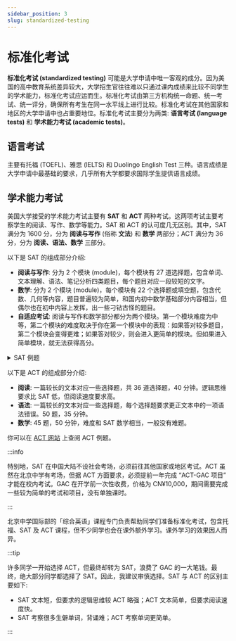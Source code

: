 ```yaml
---
sidebar_position: 3
slug: standardized-testing
---
```


# 标准化考试

**标准化考试 (standardized testing)** 可能是大学申请中唯一客观的成分。因为美国的高中教育系统差异较大，大学招生官往往难以只通过课内成绩来比较不同学生的学术能力，标准化考试应运而生。标准化考试由第三方机构统一命题、统一考试、统一评分，确保所有考生在同一水平线上进行比较。标准化考试在其他国家和地区的大学申请中也占重要地位。标准化考试主要分为两类: **语言考试 (language tests)** 和 **学术能力考试 (academic tests)**。

## 语言考试

主要有托福 (TOEFL)、雅思 (IELTS) 和 Duolingo English Test 三种。语言成绩是大学申请中最基础的要求，几乎所有大学都要求国际学生提供语言成绩。

## 学术能力考试

美国大学接受的学术能力考试主要有 **SAT** 和 **ACT** 两种考试。这两项考试主要考察学生的阅读、写作、数学等能力。SAT 和 ACT 的认可度几无区别。其中，SAT 满分为 1600 分，分为 **阅读与写作** (俗称 **文法**) 和 **数学** 两部分；ACT 满分为 36 分，分为 **阅读、语法、数学** 三部分。

以下是 SAT 的组成部分介绍:

* **阅读与写作**: 分为 2 个模块 (module)，每个模块有 27 道选择题，包含单词、文本理解、语法、笔记分析四类题目，每个题目对应一段较短的文字。
* **数学**: 分为 2 个模块 (module)，每个模块有 22 个选择题或填空题，包含代数、几何等内容，题目普遍较为简单，和国内初中数学基础部分内容相当，但偶尔也在初中内容上发挥，出一些刁钻古怪的题目。
* **自适应考试**: 阅读与写作和数学部分都分为两个模块。第一个模块难度为中等，第二个模块的难度取决于你在第一个模块中的表现：如果答对较多题目，第二个模块会变得更难；如果答对较少，则会进入更简单的模块。但如果进入简单模块，就无法获得高分。

<details>
<summary>SAT 例题</summary>

**SAT 例题**: 阅读与写作，第一模块

> A common assumption among art historians is that the invention of photography in the mid-nineteenth century displaced the painted portrait in the public consciousness. The diminishing popularity of the portrait miniature, which coincided with the rise of photography, seems to support this claim. However, photography’s impact on the portrait miniature may be overstated. Although records from art exhibitions in the Netherlands from 1820 to 1892 show a decrease in the number of both full-sized and miniature portraits submitted, this trend was established before the invention of photography.

*Based on the text, what can be concluded about the diminishing popularity of the portrait miniature in the nineteenth century?*

1. Factors other than the rise of photography may be more directly responsible for the portrait miniature’s decline.
2. Although portrait miniatures became less common than photographs, they were widely regarded as having more artistic merit.
3. The popularity of the portrait miniature likely persisted for longer than art historians have assumed.
4. As demand for portrait miniatures decreased, portrait artists likely shifted their creative focus to photography.

**SAT 例题**: 阅读与写作，第二模块 (难度更大)

> Marta Coll and colleagues’ 2010 Mediterranean Sea biodiversity census reported approximately 17,000 species, nearly double the number reported in Carlo Bianchi and Carla Morri’s 2000 census—a difference only partly attributable to the description of new invertebrate species in the interim. Another factor is that the morphological variability of microorganisms is poorly understood compared to that of vertebrates, invertebrates, plants, and algae, creating uncertainty about how to evaluate microorganisms as species. Researchers’ decisions on such matters therefore can be highly consequential. Indeed, the two censuses reported similar counts of vertebrate, plant, and algal species, suggesting that (...)

*Which choice most logically completes the text?*

1. Coll and colleagues reported a much higher number of species than Bianchi and Morri did largely due to the inclusion of invertebrate species that had not been described at the time of Bianchi and Morri’s census.
2. some differences observed in microorganisms may have been treated as variations within species by Bianchi and Morri but treated as indicative of distinct species by Coll and colleagues.
3. Bianchi and Morri may have been less sensitive to the degree of morphological variation displayed within a typical species of microorganism than Coll and colleagues were.
4. the absence of clarity regarding how to differentiate among species of microorganisms may have resulted in Coll and colleagues underestimating the number of microorganism species.

**SAT 例题**: 数学，一般难度

$$
\frac{1}{2} y = 4 
$$

$$
x - \frac{1}{2} y = 2
$$

*The system of equations above has solution $(x, y)$. What is the value of $x$?*

1. $3$
2. $\frac{7}{2}$
3. $4$
4. $6$

**SAT 例题**: 数学，较难

> The function $f$ is defined by $f(x) = 3^x$. The function $g$ is an increasing linear function. In the $xy$-plane, the graphs of $y = f(x)$ and $y = g(x)$ intersect at two points $(a, j)$ and $(b, k)$, where $j < k$.

*When $g(x) > f(x)$, which of the following must be true?*

1. $x > k$
2. $x < j$
3. $x < j$ or $x > b$
4. $a < x < b$

**SAT 例题**: 数学，较难

> The given quadratic function $54x^4 + 219x^2 + 105$ has factors in the form $k(ax^2+b)(cx^2+d)$.

*If $a$, $b$, $c$, $d$, and $k$ are all integers, what is the smallest possible value of $ab$?*

</details>

以下是 ACT 的组成部分介绍:

* **阅读**: 一篇较长的文本对应一些选择题，共 36 道选择题，40 分钟。逻辑思维要求比 SAT 低，但阅读速度要求高。
* **语法**: 一篇较长的文本对应一些选择题，每个选择题要求更正文本中的一项语法错误。50 题，35 分钟。
* **数学**: 45 题，50 分钟，难度和 SAT 数学相当，一般没有难题。

你可以在 [ACT 网站](https://www.act.org/content/act/en/products-and-services/the-act/test-preparation/free-act-test-prep/act-online-test-sample-questions.html) 上查阅 ACT 例题。

:::info

特别地，SAT 在中国大陆不设社会考场，必须前往其他国家或地区考试。ACT 虽然在北京中学有考场，但据 ACT 方面要求，必须提前一年完成 “ACT-GAC 项目” 才能在校内考试。GAC 在开学前一次性收费，价格为 CN¥10,000，期间需要完成一些较为简单的考试和项目，没有单独课时。

:::

北京中学国际部的「综合英语」课程专门负责帮助同学们准备标准化考试，包含托福、SAT 及 ACT 课程，但不少同学也会在课外额外学习。课外学习的效果因人而异。

:::tip

许多同学一开始选择 ACT，但最终却转为 SAT，浪费了 GAC 的一大笔钱。最终，绝大部分同学都选择了 SAT。因此，我建议审慎选择。SAT 与 ACT 的区别主要如下:

* SAT 文本短，但要求的逻辑思维较 ACT 略强；ACT 文本简单，但要求阅读速度快。
* SAT 考察很多生僻单词，背诵难；ACT 考察单词更简单。

:::
